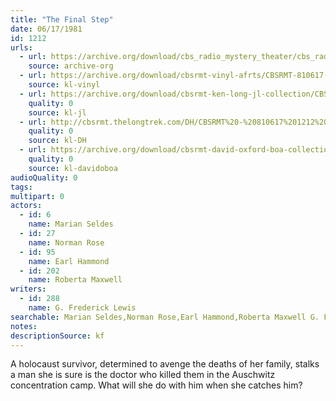 ```yaml
---
title: "The Final Step"
date: 06/17/1981
id: 1212
urls: 
  - url: https://archive.org/download/cbs_radio_mystery_theater/cbs_radio_mystery_theater-1201-1250.zip/cbs_radio_mystery_theater-1201-1250%2Fcbsrmt_1212_the_final_step.mp3
    source: archive-org
  - url: https://archive.org/download/cbsrmt-vinyl-afrts/CBSRMT-810617-1212-The-Final-Step_afrts.mp3
    source: kl-vinyl
  - url: https://archive.org/download/cbsrmt-ken-long-jl-collection/CBSRMT - 810617 1212 The Final Step_jl.mp3
    quality: 0
    source: kl-jl
  - url: http://cbsrmt.thelongtrek.com/DH/CBSRMT%20-%20810617%201212%20The%20Final%20Step_dh.mp3
    quality: 0
    source: kl-DH
  - url: https://archive.org/download/cbsrmt-david-oxford-boa-collection/CBSRMT-810617-1212-The-Final-Step-(AFRTS)-(256-44)-{BoA}.mp3
    quality: 0
    source: kl-davidoboa
audioQuality: 0
tags: 
multipart: 0
actors:  
  - id: 6
    name: Marian Seldes  
  - id: 27
    name: Norman Rose  
  - id: 95
    name: Earl Hammond  
  - id: 202
    name: Roberta Maxwell
writers:  
  - id: 288
    name: G. Frederick Lewis
searchable: Marian Seldes,Norman Rose,Earl Hammond,Roberta Maxwell G. Frederick Lewis
notes: 
descriptionSource: kf
---
```

A holocaust survivor, determined to avenge the deaths of her family, stalks a man she is sure is the doctor who killed them in the Auschwitz concentration camp. What will she do with him when she catches him?